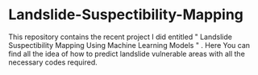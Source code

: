 # Landslide-Suspectibility-Mapping
This repository contains the recent project I did entitled " Landslide Suspectibility Mapping Using Machine Learning Models " . Here You can find all the idea of how to predict landslide vulnerable areas with all the necessary codes required.  
